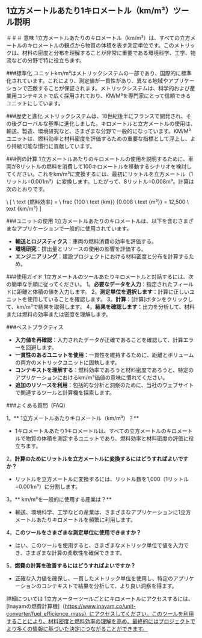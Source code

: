 ## 1立方メートルあたり1キロメートル（km/m³）ツール説明

＃＃＃ 意味
1立方メートルあたりのキロメートル（km/m³）は、すべての立方メートルのキロメートルの観点から物質の体積を表す測定単位です。このメトリックは、材料の密度と分布を理解することが非常に重要である環境科学、工学、物流などの分野で特に役立ちます。

###標準化
ユニットkm/m³はメトリックシステムの一部であり、国際的に標準化されています。これにより、測定値が一貫性があり、異なる地域やアプリケーションで匹敵することが保証されます。メトリックシステムは、科学的および産業用コンテキストで広く採用されており、KM/M³を専門家にとって信頼できるユニットにしています。

###歴史と進化
メトリックシステムは、18世紀後半にフランスで開発され、その後グローバルな基準に進化しました。キロメートルと立方メートルの使用は、輸送、製造、環境研究など、さまざまな分野で一般的になっています。KM/M³ユニットは、燃料効率と材料密度を評価するための重要な指標として浮上し、より持続可能な慣行に貢献しています。

###例の計算
1立方メートルあたりのキロメートルの使用を説明するために、車両が8リットルの燃料を消費して100キロメートルを移動するシナリオを検討してください。これをkm/m³に変換するには、最初にリットルを立方メートル（1リットル=0.001m³）に変換します。したがって、8リットル=0.008m³。計算は次のとおりです。

\ [
\ text {燃料効率} = \ frac {100 \ text {km}} {0.008 \ text {m³}} = 12,500 \ text {km/m³}
\]

###ユニットの使用
1立方メートルあたりのキロメートルは、以下を含むさまざまなアプリケーションで一般的に使用されています。
-  **輸送とロジスティクス**：車両の燃料消費の効率を評価する。
-  **環境研究**：排出量とリソースの使用の影響を評価する。
-  **エンジニアリング**：建設プロジェクトにおける材料密度と分布を計算するため。

###使用ガイド
1立方メートルのツールあたりキロメートルと対話するには、次の簡単な手順に従ってください。
1。**必要なデータを入力**：指定されたフィールドに距離と体積の値を入力します。
2。**測定単位を選択します**：計算に正しいユニットを使用していることを確認します。
3。**計算**：[計算]ボタンをクリックして、km/m³で結果を取得します。
4。**結果を確認します**：出力を分析して、材料または燃料の効率または密度を理解します。

###ベストプラクティス
-  **入力値を再確認**：入力されたデータが正確であることを確認して、計算エラーを回避します。
-  **一貫性のあるユニットを使用**：一貫性を維持するために、距離とボリュームの両方のメトリックユニットに固執します。
-  **コンテキストを理解する**：燃料効率であろうと材料密度であろうと、特定のアプリケーションにおけるkm/m³価値の意味に慣れてください。
-  **追加のリソースを利用**：包括的な分析と洞察のために、当社のウェブサイトで関連するツールと計算機を探索します。

###よくある質問（FAQ）

1。** 1立方メートルあたりキロメートル（km/m³）？**
-  1キロメートルあたり1キロメートルは、すべての立方メートルのキロメートルで物質の体積を測定するユニットであり、燃料効率と材料密度の評価に役立ちます。

2。**計算のためにリットルを立方メートルに変換するにはどうすればよいですか？**
- リットルを立方メートルに変換するには、リットル数を1,000（1リットル=0.001m³）に分割します。

3。** km/m³を一般的に使用する産業は？**
- 輸送、環境科学、工学などの産業は、さまざまなアプリケーションに1立方メートルあたりキロメートルを頻繁に利用します。

4。**このツールをさまざまな測定単位に使用できますか？**
- はい、このツールを使用すると、さまざまなメトリック単位で値を入力でき、さまざまな計算の柔軟性を確保できます。

5。**燃費の計算を改善するにはどうすればよいですか？**
- 正確な入力値を確保し、一貫したメトリック単位を使用し、特定のアプリケーションのコンテキストで結果を分析して、より良い洞察を得ます。

詳細については 1立方メーターツールごとにキロメートルにアクセスするには、[Inayamの燃費計算機]（https://www.inayam.co/unit-converter/fuel_efficience_mass）にアクセスしてください。このツールを利用することにより、材料密度と燃料効率の理解を高め、最終的にはプロジェクトでより多くの情報に基づいた決定につながることができます。